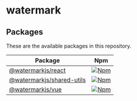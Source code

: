 # watermark

## Packages
These are the available packages in this repository.

| Package                                                   | Npm |
|-----------------------------------------------------------|-----|
| [@watermarkjs/react](./packages/react)                    | [![Npm](https://img.shields.io/npm/v/@watermarkjs/react)](https://www.npmjs.com/package/@watermarkjs/react) |
| [@watermarkjs/shared-utils](./packages/shared-utils) | [![Npm](https://img.shields.io/npm/v/@watermarkjs/shared-utils)](https://www.npmjs.com/package/@watermarkjs/shared-utils) |
| [@watermarkjs/vue](./packages/vue)               | [![Npm](https://img.shields.io/npm/v/@watermarkjs/vue)](https://www.npmjs.com/package/@watermarkjs/vue) |

